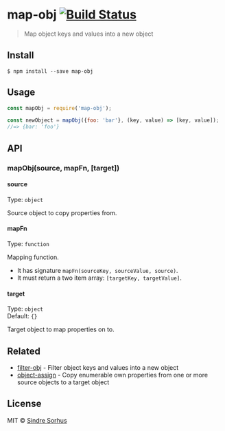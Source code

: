# map-obj [![Build Status](https://travis-ci.org/sindresorhus/map-obj.svg?branch=master)](https://travis-ci.org/sindresorhus/map-obj)

> Map object keys and values into a new object


## Install

```
$ npm install --save map-obj
```


## Usage

```js
const mapObj = require('map-obj');

const newObject = mapObj({foo: 'bar'}, (key, value) => [key, value]);
//=> {bar: 'foo'}
```


## API

### mapObj(source, mapFn, [target])

#### source

Type: `object`

Source object to copy properties from.

#### mapFn

Type: `function`

Mapping function.

- It has signature `mapFn(sourceKey, sourceValue, source)`. 
- It must return a two item array: `[targetKey, targetValue]`.

#### target

Type: `object`  
Default: `{}`

Target object to map properties on to.


## Related

- [filter-obj](https://github.com/sindresorhus/filter-obj) - Filter object keys and values into a new object
- [object-assign](https://github.com/sindresorhus/object-assign) - Copy enumerable own properties from one or more source objects to a target object


## License

MIT © [Sindre Sorhus](http://sindresorhus.com)
